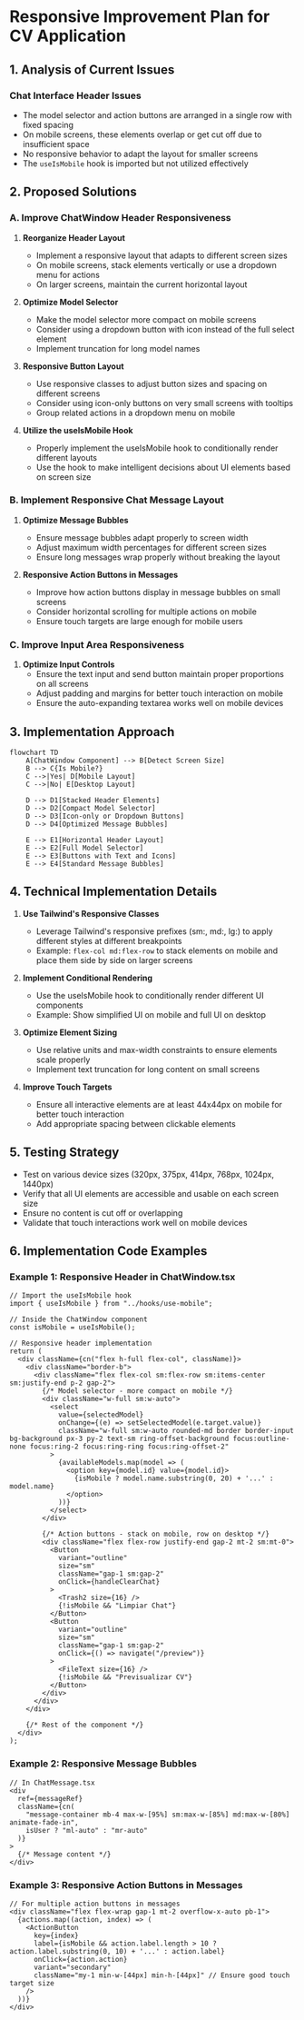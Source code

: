 # Responsive Improvement Plan for CV Application

## 1. Analysis of Current Issues

### Chat Interface Header Issues
- The model selector and action buttons are arranged in a single row with fixed spacing
- On mobile screens, these elements overlap or get cut off due to insufficient space
- No responsive behavior to adapt the layout for smaller screens
- The `useIsMobile` hook is imported but not utilized effectively

## 2. Proposed Solutions

### A. Improve ChatWindow Header Responsiveness

1. **Reorganize Header Layout**
   - Implement a responsive layout that adapts to different screen sizes
   - On mobile screens, stack elements vertically or use a dropdown menu for actions
   - On larger screens, maintain the current horizontal layout

2. **Optimize Model Selector**
   - Make the model selector more compact on mobile screens
   - Consider using a dropdown button with icon instead of the full select element
   - Implement truncation for long model names

3. **Responsive Button Layout**
   - Use responsive classes to adjust button sizes and spacing on different screens
   - Consider using icon-only buttons on very small screens with tooltips
   - Group related actions in a dropdown menu on mobile

4. **Utilize the useIsMobile Hook**
   - Properly implement the useIsMobile hook to conditionally render different layouts
   - Use the hook to make intelligent decisions about UI elements based on screen size

### B. Implement Responsive Chat Message Layout

1. **Optimize Message Bubbles**
   - Ensure message bubbles adapt properly to screen width
   - Adjust maximum width percentages for different screen sizes
   - Ensure long messages wrap properly without breaking the layout

2. **Responsive Action Buttons in Messages**
   - Improve how action buttons display in message bubbles on small screens
   - Consider horizontal scrolling for multiple actions on mobile
   - Ensure touch targets are large enough for mobile users

### C. Improve Input Area Responsiveness

1. **Optimize Input Controls**
   - Ensure the text input and send button maintain proper proportions on all screens
   - Adjust padding and margins for better touch interaction on mobile
   - Ensure the auto-expanding textarea works well on mobile devices

## 3. Implementation Approach

```mermaid
flowchart TD
    A[ChatWindow Component] --> B[Detect Screen Size]
    B --> C{Is Mobile?}
    C -->|Yes| D[Mobile Layout]
    C -->|No| E[Desktop Layout]
    
    D --> D1[Stacked Header Elements]
    D --> D2[Compact Model Selector]
    D --> D3[Icon-only or Dropdown Buttons]
    D --> D4[Optimized Message Bubbles]
    
    E --> E1[Horizontal Header Layout]
    E --> E2[Full Model Selector]
    E --> E3[Buttons with Text and Icons]
    E --> E4[Standard Message Bubbles]
```

## 4. Technical Implementation Details

1. **Use Tailwind's Responsive Classes**
   - Leverage Tailwind's responsive prefixes (sm:, md:, lg:) to apply different styles at different breakpoints
   - Example: `flex-col md:flex-row` to stack elements on mobile and place them side by side on larger screens

2. **Implement Conditional Rendering**
   - Use the useIsMobile hook to conditionally render different UI components
   - Example: Show simplified UI on mobile and full UI on desktop

3. **Optimize Element Sizing**
   - Use relative units and max-width constraints to ensure elements scale properly
   - Implement text truncation for long content on small screens

4. **Improve Touch Targets**
   - Ensure all interactive elements are at least 44x44px on mobile for better touch interaction
   - Add appropriate spacing between clickable elements

## 5. Testing Strategy

- Test on various device sizes (320px, 375px, 414px, 768px, 1024px, 1440px)
- Verify that all UI elements are accessible and usable on each screen size
- Ensure no content is cut off or overlapping
- Validate that touch interactions work well on mobile devices

## 6. Implementation Code Examples

### Example 1: Responsive Header in ChatWindow.tsx

```tsx
// Import the useIsMobile hook
import { useIsMobile } from "../hooks/use-mobile";

// Inside the ChatWindow component
const isMobile = useIsMobile();

// Responsive header implementation
return (
  <div className={cn("flex h-full flex-col", className)}>
    <div className="border-b">
      <div className="flex flex-col sm:flex-row sm:items-center sm:justify-end p-2 gap-2">
        {/* Model selector - more compact on mobile */}
        <div className="w-full sm:w-auto">
          <select
            value={selectedModel}
            onChange={(e) => setSelectedModel(e.target.value)}
            className="w-full sm:w-auto rounded-md border border-input bg-background px-3 py-2 text-sm ring-offset-background focus:outline-none focus:ring-2 focus:ring-ring focus:ring-offset-2"
          >
            {availableModels.map(model => (
              <option key={model.id} value={model.id}>
                {isMobile ? model.name.substring(0, 20) + '...' : model.name}
              </option>
            ))}
          </select>
        </div>
        
        {/* Action buttons - stack on mobile, row on desktop */}
        <div className="flex flex-row justify-end gap-2 mt-2 sm:mt-0">
          <Button 
            variant="outline" 
            size="sm"
            className="gap-1 sm:gap-2"
            onClick={handleClearChat}
          >
            <Trash2 size={16} />
            {!isMobile && "Limpiar Chat"}
          </Button>
          <Button 
            variant="outline" 
            size="sm"
            className="gap-1 sm:gap-2"
            onClick={() => navigate("/preview")}
          >
            <FileText size={16} />
            {!isMobile && "Previsualizar CV"}
          </Button>
        </div>
      </div>
    </div>
    
    {/* Rest of the component */}
  </div>
);
```

### Example 2: Responsive Message Bubbles

```tsx
// In ChatMessage.tsx
<div
  ref={messageRef}
  className={cn(
    "message-container mb-4 max-w-[95%] sm:max-w-[85%] md:max-w-[80%] animate-fade-in",
    isUser ? "ml-auto" : "mr-auto"
  )}
>
  {/* Message content */}
</div>
```

### Example 3: Responsive Action Buttons in Messages

```tsx
// For multiple action buttons in messages
<div className="flex flex-wrap gap-1 mt-2 overflow-x-auto pb-1">
  {actions.map((action, index) => (
    <ActionButton
      key={index}
      label={isMobile && action.label.length > 10 ? action.label.substring(0, 10) + '...' : action.label}
      onClick={action.action}
      variant="secondary"
      className="my-1 min-w-[44px] min-h-[44px]" // Ensure good touch target size
    />
  ))}
</div>